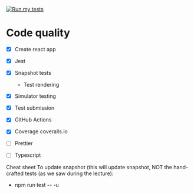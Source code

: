 [![Run my tests](https://github.com/pg6301-fall2022/l4_livecode/actions/workflows/test.yml/badge.svg)](https://github.com/pg6301-fall2022/l4_livecode/actions/workflows/test.yml)

# Code quality

* [x] Create react app
* [x] Jest 
* [x] Snapshot tests
  * Test rendering
* [x] Simulator testing
* [x] Test submission
* [x] GitHub Actions 
* [x] Coverage coveralls.io
* [ ] Prettier
* [ ] Typescript


Cheat sheet
To update snapshot (this will update snapshot, NOT the hand-crafted tests (as we saw during the lecture):
* npm run test -- -u
